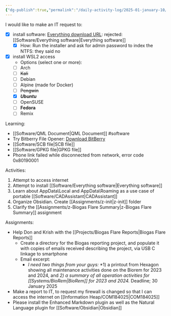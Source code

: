 ```yaml
---
{"dg-publish":true,"permalink":"/daily-activity-log/2025-01-january-10/","noteIcon":"","created":"2025-05-20T09:18:15.378-05:00"}
---
```


I would like to make an IT request to:
- [x] install software: [Everything download URL](voidtools.com.md): rejected: [[Software/Everything software\|Everything software]]
	- [x] How: Run the installer and ask for admin password to index the NTFS: they said no
- [x] install WSL2 access
	- Options (select one  or more):
	- [ ] Arch
	- [ ] ~~Kali~~
	- [ ] Debian
	- [ ] Alpine (made for Docker)
	- [ ] ~~Pengwin~~
	- [x] ***Ubuntu***
	- [ ] OpenSUSE
	- [ ] **Fedora**
	- [ ] Remix

Learning: 
- [[Software/QML Document\|QML Document]] #software
- Try Bitberry File Opener: [Download BitBerry](https://www.bitberry.com)
- [[Software/SCB file\|SCB file]]
- [[Software/GPKG file\|GPKG file]]
- Phone link failed while disconnected from network, error code 0x80190001


Activities:
1. Attempt to access internet
2. Attempt to install [[Software/Everything software\|Everything software]]
3. Learn about AppData\Local and AppData\Roaming as a use case of portable [[Software/CADAssistant\|CADAssistant]] 
4. Organize Obsidian. Create [[Assignments/z-init\|z-init]] folder
5. Clarify the [[Assignments/z-Biogas Flare Summary\|z-Biogas Flare Summary]] assignment

Assignments:
- Help Don and Krish with the [[Projects/Biogas Flare Reports\|Biogas Flare Reports]]
	- Create a directory for the Biogas reporting project, and populate it with copies of emails received describing the project, via USB C linkage to smartphone
	- Email excerpt:
		- *I need two things from your guys:*
			*1) a printout from Hexagon showing all maintenance activities done on the Biorem for 2023 and 2024, and 
			*2) a summary of all operation activities for [[Systems/BioRem\|BioRem]] for 2023 and 2024.*
			Deadline; 30 January 2025
- Make a report to IT, to request my firewall is changed so that I can  access the internet on [[Information Heap/COM184025\|COM184025]]
- Please install the Enhanced Markdown plugin  as well as the Natural Language plugin for [[Software/Obsidian\|Obsidian]]

